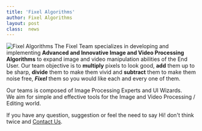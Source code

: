 ```yaml
---
title: 'Fixel Algorithms'
author: Fixel Algorithms
layout: post
class:  news
---
```

![Fixel Algorithms][1]
The Fixel Team specializes in developing and implementing **Advanced and Innovative Image and Video Processing Algorithms** to expand image and video manipulation abilities of the End User. Our team objective is to **multiply** pixels to look good, **add** them up to be sharp, **divide** them to make them vivid and **subtract** them to make them noise free, ***Fixel*** them so you would like each and every one of them.

Our teams is composed of Image Processing Experts and UI Wizards.  
We aim for simple and effective tools for the Image and Video Processing / Editing world.

If you have any question, suggestion or feel the need to say Hi! don't think twice and [Contact Us][2].

<!-- This is commented out -->


  [1]: {{site.baseurl}}/news/images/FixelAlgorithmsAvatar530px.png "Fixel Algorithms"
  [2]: mailto:fixel@fixelalgorithms.com
